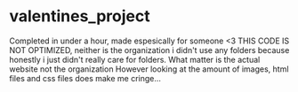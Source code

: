 # valentines_project
Completed in under a hour, made espesically for someone &lt;3 
THIS CODE IS NOT OPTIMIZED, neither is the organization i didn't use any folders because honestly i just didn't really care for folders.
What matter is the actual website not the organization
However looking at the amount of images, html files and css files does make me cringe...
